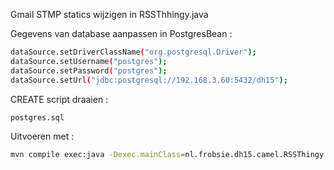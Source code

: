 Gmail STMP statics wijzigen in RSSThhingy.java

Gegevens van database aanpassen in PostgresBean :
```sh
dataSource.setDriverClassName("org.postgresql.Driver");
dataSource.setUsername("postgres");
dataSource.setPassword("postgres");
dataSource.setUrl("jdbc:postgresql://192.168.3.60:5432/dh15");
```

CREATE script draaien :
```sh
postgres.sql
```

Uitvoeren met :
```sh
mvn compile exec:java -Dexec.mainClass=nl.frobsie.dh15.camel.RSSThingy
```